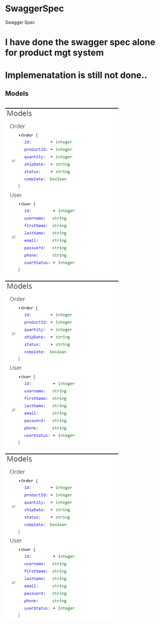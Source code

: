 # SwaggerSpec
Swagger Spec

# I have done the swagger spec alone for product mgt system

# Implemenatation is still not done..

## Models

<br>
<img src="https://github.com/SandeepKiran0022/SwaggerSpec/blob/master/screenshots/1.PNG">
</br>

<br>
<img src="https://github.com/SandeepKiran0022/SwaggerSpec/blob/master/screenshots/1.PNG">
</br>

<br>
<img src="https://github.com/SandeepKiran0022/SwaggerSpec/blob/master/screenshots/1.PNG">
</br>

